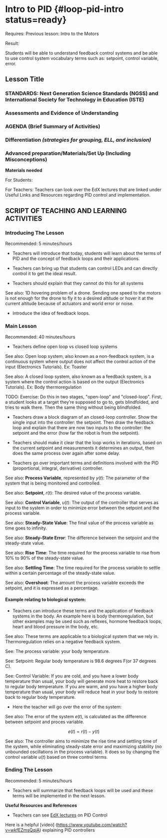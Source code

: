 # Intro to PID {#loop-pid-intro status=ready}

<div class='requirements' markdown='1'>

Requires: 
Previous lesson: Intro to the Motors 

Result: 

Students will be able to understand feedback control systems and be able to use control system vocabulary terms such as: setpoint, control variable, error. 

</div>

## Lesson Title


### STANDARDS: Next Generation Science Standards (NGSS) and International Society for Technology in Education (ISTE)



### Assessments and Evidence of Understanding


### AGENDA (Brief Summary of Activities)


### Differentiation _(strategies for grouping, ELL, and inclusion)_


### Advanced preparation/Materials/Set Up (Including Misconceptions)

**Materials needed**

For Students:

For Teachers: Teachers can look over the EdX lectures that are linked under Useful Links and Resources regarding PID control and implementation. 


## SCRIPT OF TEACHING AND LEARNING ACTIVITIES


### Introducing The Lesson

Recommended: 5 minutes/hours

- Teachers will introduce that today, students will learn about the terms of PID and the concept of feedback loops and their applications. 

- Teachers can bring up that students can control LEDs and can directly control it to get the ideal result. 

- Teachers should explain that they cannot do this for all systems

See also: 1D hovering problem of a drone. Sending one speed to the motors is not enough for the drone to fly it to a desired altitude or hover it at the current altitude because of actuators and world error or noise. 

- Introduce the idea of feedback loops. 


### Main Lesson

Recommended: 40 minutes/hours


- Teachers define open loop vs closed loop systems

See also: Open loop system, also known as a non-feedback system, is a continuous system where output does not affect the control action of the input (Electronics Tutorials). Ex: Toaster

See also: A closed loop system, also known as a feedback system, is a system where the control action is based on the output (Electronics Tutorials). Ex: Body thermoregulation

<!-- https://www.electronics-tutorials.ws/systems/open-loop-system.html --> 


TODO: Exercise: Do this in two stages, "open-loop" and "closed-loop". First, a student looks at a target they’re supposed to go to, gets blindfolded, and tries to walk there. Then the same thing without being blindfolded.

- Teachers draw a block diagram of an closed-loop controller. Show the single input into the controller: the setpoint. Then draw the feedback loop and explain that there are now two inputs to the controller: the setpoint and the error (how far the robot is from the setpoint). 

- Teachers should make it clear that the loop works in iterations, based on the current setpoint and measurements it determines an output, then does the same process over again after some delay.


- Teachers go over important terms and definitions involved with the PID (proportional, integral, derivative) controller. 

See also: **Process Variable**, represented by $y(t)$: The parameter of the system that is being monitored and controlled. 

See also: **Setpoint**, $r(t)$: The desired value of the process variable.

See also: **Control Variable**, $u(t)$: The output of the controller that serves as input to the system in order to minimize error between the setpoint and the process variable. 

See also: **Steady-State Value**: The final value of the process variable as time goes to infinity. 

See also: **Steady-State Error**: The difference between the setpoint and the steady-state value. 

See also: **Rise Time**: The time required for the process variable to rise from 10% to 90% of the steady-state value. 

See also: **Settling Time**: The time required for the process variable to settle within a certain percentage of the steady-state value. 

See also: **Overshoot**: The amount the process variable exceeds the setpoint, and it is expressed as a percentage.


#### Example relating to biological system: 

- Teachers can introduce these terms and the application of feedback systems in the body. An example here is body thermoregulation, but other examples may be used such as reflexes, hormone feedback loops, heart and blood pressure in the body, etc. 

See also: These terms are applicable to a biological system that we rely in. Thermoregulation relies on a negative feedback system. 

See: The process variable: your body temperature.

See: Setpoint: Regular body temperature is 98.6 degrees F(or 37 degrees C). 

See: Control Variable: If you are cold, and you have a lower body temperature than usual, your body will generate more heat to restore back to regular body temperature. If you are warm, and you have a higher body temperature than usual, your body will reduce heat in your body to restore back to regular body temperature. 


- Here the teacher will go over the error of the system: 

See also: The error of the system $e(t)$, is calculated as the difference between setpoint and proces variable. 

$$ e(t) = r(t) - y(t)$$

See also: The controller aims to minimize the rise time and settling time of the system, while eliminating steady-state error and maximizing stability (no unbounded oscillations in the process variable). It does so by changing the control variable $u(t)$ based on three control terms.



### Ending The Lesson

Recommended: 5 minutes/hours

- Teachers will summarize that feedback loops will be used and these terms will be implemented in the next lesson.

**Useful Resources and References**

- Teachers can see [EdX lectures](https://edge.edx.org/courses/course-v1:BrownX+CS195R+2018_T1/course/#block-v1:BrownX+CS195R+2018_T1+type@chapter+block@0c4aafccbe244af093e640e6e81d9e26) on PID Control

Here is a helpful [video] (https://www.youtube.com/watch?v=wkfEZmsQqiA) explaining PID controllers
